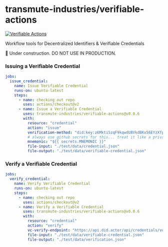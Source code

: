 # transmute-industries/verifiable-actions

[![Verifiable Actions](https://github.com/transmute-industries/verifiable-actions/actions/workflows/ci.yml/badge.svg)](https://github.com/transmute-industries/verifiable-actions/actions/workflows/ci.yml)

Workflow tools for Decentralized Identifiers & Verifiable Credentials

🚧 Under construction. DO NOT USE IN PRODUCTION.

### Issuing a Verifiable Credential

```yml
jobs:
  issue_credential:
    name: Issue Verifiable Credential
    runs-on: ubuntu-latest
    steps:
      - name: checking out repo
        uses: actions/checkout@v2
      - name: Issue a Verifiable Credential
        uses: transmute-industries/verifiable-actions@v0.0.6
        with:
          resource: "credential"
          action: "issue"
          verification-method: "did:key:z6MktiSzqF9kqwdU8VkdBKx56EYzXfpgnNPUAGznpicNiWfn#z6MktiSzqF9kqwdU8VkdBKx56EYzXfpgnNPUAGznpicNiWfn"
          # always use github secrets for this... treat it like a private key.
          mnemonic: "${{ secrets.MNEMONIC }}"
          file-input: "./test/data/credential.json"
          file-output: "./test/data/verifiable-credential.json"
```

### Verify a Verifiable Credential

```yml
jobs:
  verify_credential:
    name: Verify Verifiable Credential
    runs-on: ubuntu-latest
    steps:
      - name: checking out repo
        uses: actions/checkout@v2
      - name: Verify a Verifiable Credential
        uses: transmute-industries/verifiable-actions@v0.0.6
        with:
          resource: "credential"
          action: "verify"
          vc-verify-endpoint: "https://api.did.actor/api/credentials/verify"
          file-input: "./test/data/verifiable-credential.json"
          file-output: "./test/data/verification.json"
```
